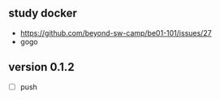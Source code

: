 ## study docker

- https://github.com/beyond-sw-camp/be01-101/issues/27
- gogo

## version 0.1.2
- [ ] push
